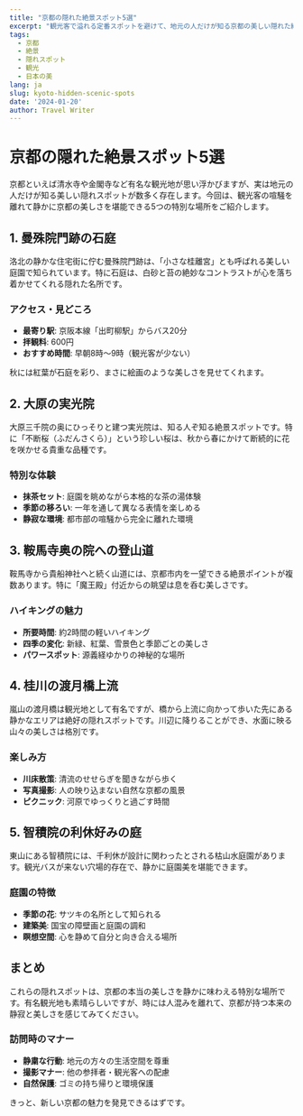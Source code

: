 ```yaml
---
title: "京都の隠れた絶景スポット5選"
excerpt: "観光客で溢れる定番スポットを避けて、地元の人だけが知る京都の美しい隠れた絶景ポイントをご紹介します。静寂な環境で京都本来の美しさを感じられる特別な場所です。"
tags:
  - 京都
  - 絶景
  - 隠れスポット
  - 観光
  - 日本の美
lang: ja
slug: kyoto-hidden-scenic-spots
date: '2024-01-20'
author: Travel Writer
---
```


# 京都の隠れた絶景スポット5選

京都といえば清水寺や金閣寺など有名な観光地が思い浮かびますが、実は地元の人だけが知る美しい隠れスポットが数多く存在します。今回は、観光客の喧騒を離れて静かに京都の美しさを堪能できる5つの特別な場所をご紹介します。

## 1. 曼殊院門跡の石庭

洛北の静かな住宅街に佇む曼殊院門跡は、「小さな桂離宮」とも呼ばれる美しい庭園で知られています。特に石庭は、白砂と苔の絶妙なコントラストが心を落ち着かせてくれる隠れた名所です。

### アクセス・見どころ
- **最寄り駅**: 京阪本線「出町柳駅」からバス20分
- **拝観料**: 600円
- **おすすめ時間**: 早朝8時〜9時（観光客が少ない）

秋には紅葉が石庭を彩り、まさに絵画のような美しさを見せてくれます。

## 2. 大原の実光院

大原三千院の奥にひっそりと建つ実光院は、知る人ぞ知る絶景スポットです。特に「不断桜（ふだんさくら）」という珍しい桜は、秋から春にかけて断続的に花を咲かせる貴重な品種です。

### 特別な体験
- **抹茶セット**: 庭園を眺めながら本格的な茶の湯体験
- **季節の移ろい**: 一年を通して異なる表情を楽しめる
- **静寂な環境**: 都市部の喧騒から完全に離れた環境

## 3. 鞍馬寺奥の院への登山道

鞍馬寺から貴船神社へと続く山道には、京都市内を一望できる絶景ポイントが複数あります。特に「魔王殿」付近からの眺望は息を呑む美しさです。

### ハイキングの魅力
- **所要時間**: 約2時間の軽いハイキング
- **四季の変化**: 新緑、紅葉、雪景色と季節ごとの美しさ
- **パワースポット**: 源義経ゆかりの神秘的な場所

## 4. 桂川の渡月橋上流

嵐山の渡月橋は観光地として有名ですが、橋から上流に向かって歩いた先にある静かなエリアは絶好の隠れスポットです。川辺に降りることができ、水面に映る山々の美しさは格別です。

### 楽しみ方
- **川床散策**: 清流のせせらぎを聞きながら歩く
- **写真撮影**: 人の映り込まない自然な京都の風景
- **ピクニック**: 河原でゆっくりと過ごす時間

## 5. 智積院の利休好みの庭

東山にある智積院には、千利休が設計に関わったとされる枯山水庭園があります。観光バスが来ない穴場的存在で、静かに庭園美を堪能できます。

### 庭園の特徴
- **季節の花**: サツキの名所として知られる
- **建築美**: 国宝の障壁画と庭園の調和
- **瞑想空間**: 心を静めて自分と向き合える場所

## まとめ

これらの隠れスポットは、京都の本当の美しさを静かに味わえる特別な場所です。有名観光地も素晴らしいですが、時には人混みを離れて、京都が持つ本来の静寂と美しさを感じてみてください。

### 訪問時のマナー
- **静粛な行動**: 地元の方々の生活空間を尊重
- **撮影マナー**: 他の参拝者・観光客への配慮
- **自然保護**: ゴミの持ち帰りと環境保護

きっと、新しい京都の魅力を発見できるはずです。